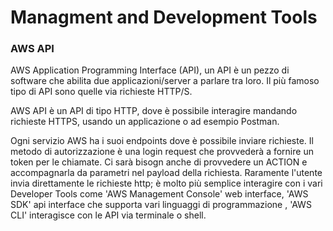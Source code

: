 # Managment and Development Tools

### AWS API
AWS Application Programming Interface (API), un API è un pezzo di software che abilita due applicazioni/server a parlare tra loro.
Il più famoso tipo di API sono quelle via richieste HTTP/S.

AWS API è un API di tipo HTTP, dove è possibile interagire mandando richieste HTTPS, usando un applicazione o ad esempio Postman.

Ogni servizio AWS ha i suoi endpoints dove è possibile inviare richieste. Il metodo di autorizzazione è una login request che provvederà a fornire un token per le chiamate. Ci sarà bisogn anche di provvedere un ACTION e accompagnarla da parametri nel payload della richiesta.
Raramente l'utente invia direttamente le richieste http; è molto più semplice interagire con i vari Developer Tools come 'AWS Management Console' web interface, 'AWS SDK' api interface che supporta vari linguaggi di programmazione , 'AWS CLI' interagisce con le API via terminale o shell.




